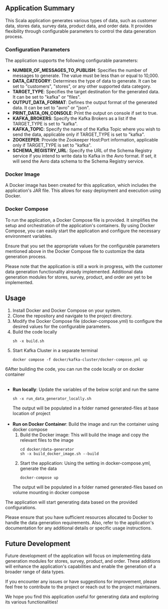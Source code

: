 ## Application Summary

This Scala application generates various types of data, such as customer data, stores data, survey data, product data, and order data. It provides flexibility through configurable parameters to control the data generation process.

### Configuration Parameters

The application supports the following configurable parameters:

- **NUMBER_OF_MESSAGES_TO_PUBLISH**: Specifies the number of messages to generate. The value must be less than or equal to 10,000.
- **DATA_CATEGORY**: Determines the type of data to generate. It can be set to "customers", "stores", or any other supported data category.
- **TARGET_TYPE**: Specifies the target destination for the generated data. It can be set to "kafka" or "files".
- **OUTPUT_DATA_FORMAT**: Defines the output format of the generated data. It can be set to "avro" or "json".
- **PRINT_DATA_ON_CONSOLE**: Print the output on console if set to true.
- **KAFKA_BROKERS**: Specify the Kafka Brokers as a list if the TARGET_TYPE is set to "kafka".
- **KAFKA_TOPIC**: Specify the name of the Kafka Topic where you wish to send the data, applicable only if TARGET_TYPE is set to "kafka".
- **ZOOKEEPER**: Provide the Zookeeper Host:Port information, applicable only if TARGET_TYPE is set to "kafka".
- **SCHEMA_REGISTRY_URL**: Specify the URL of the Schema Registry service if you intend to write data to Kafka in the Avro format. If set, it will send the Avro data schema to the Schema Registry service.


### Docker Image

A Docker image has been created for this application, which includes the application's JAR file. This allows for easy deployment and execution using Docker.

### Docker Compose

To run the application, a Docker Compose file is provided. It simplifies the setup and orchestration of the application's containers. By using Docker Compose, you can easily start the application and configure the necessary environment variables.

Ensure that you set the appropriate values for the configurable parameters mentioned above in the Docker Compose file to customize the data generation process.

Please note that the application is still a work in progress, with the customer data generation functionality already implemented. Additional data generation modules for stores, survey, product, and order are yet to be implemented.

## Usage

1. Install Docker and Docker Compose on your system.
2. Clone the repository and navigate to the project directory.
3. Modify the Docker Compose file (docker-compose.yml) to configure the desired values for the configurable parameters.
4. Build the code locally
   ```
   sh -x build.sh
   ```
5. Start Kafka Cluster in a separate terminal
    ```
    docker compose -f docker/kafka-cluster/docker-compose.yml up
    ```
6After building the code, you can run the code locally or on docker container
   <br></br>
   - **Run locally**: Update the variables of the below script and run the same
     ```
     sh -x run_data_generator_locally.sh
     ```
      The output will be populated in a folder named generated-files at base location of project
      <br></br>
   - **Run on Docker Container**: Build the image and run the container using docker compose
        1. Build the Docker image: This will build the image and copy the relevant files to the image
           ```
           cd docker/data-generator
           sh -x build_docker_image.sh --build
           ```
        2. Start the application: Using the setting in docker-compose.yml, generate the data
           ```
           docker-compose up
           ```
        The output will be populated in a folder named generated-files based on volume mounting in docker compose


The application will start generating data based on the provided configurations.

Please ensure that you have sufficient resources allocated to Docker to handle the data generation requirements. Also, refer to the application's documentation for any additional details or specific usage instructions.

## Future Development

Future development of the application will focus on implementing data generation modules for stores, survey, product, and order. These additions will enhance the application's capabilities and enable the generation of a broader range of data types.

If you encounter any issues or have suggestions for improvement, please feel free to contribute to the project or reach out to the project maintainers.

We hope you find this application useful for generating data and exploring its various functionalities!